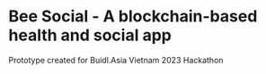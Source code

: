 # Bee Social - A blockchain-based health and social app

Prototype created for Buidl.Asia Vietnam 2023 Hackathon